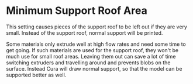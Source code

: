 Minimum Support Roof Area
====
This setting causes pieces of the support roof to be left out if they are very small. Instead of the support roof, normal support will be printed.

Some materials only extrude well at high flow rates and need some time to get going. If such materials are used for the support roof, they won't be much use for small roof areas. Leaving them out can save a lot of time switching extruders and travelling around and prevents blobs on the surface. Instead Cura will draw normal support, so that the model can be supported better as well.